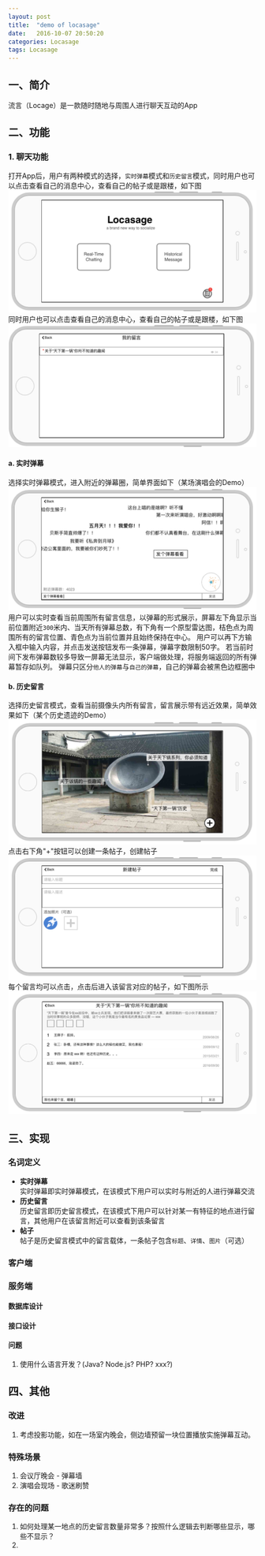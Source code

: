 ```yaml
---
layout: post
title:  "demo of locasage"
date:   2016-10-07 20:50:20
categories: Locasage
tags: Locasage
---
```


## 一、简介
流言（Locage）是一款随时随地与周围人进行聊天互动的App
## 二、功能
### 1. 聊天功能
打开App后，用户有两种模式的选择，`实时弹幕`模式和`历史留言`模式，同时用户也可以点击查看自己的消息中心，查看自己的帖子或是跟楼，如下图
![](/images/demo-of-locasage/home.jpg)
同时用户也可以点击查看自己的消息中心，查看自己的帖子或是跟楼，如下图
![](/images/demo-of-locasage/my-message.jpg)
#### a. 实时弹幕
选择实时弹幕模式，进入附近的弹幕圈，简单界面如下（某场演唱会的Demo）
![](/images/demo-of-locasage/realtime.jpg)
用户可以实时查看当前周围所有留言信息，以弹幕的形式展示，屏幕左下角显示当前位置附近`300`米内、当天所有弹幕总数，有下角有一个原型雷达图，桔色点为周围所有的留言位置、青色点为当前位置并且始终保持在中心。
用户可以再下方输入框中输入内容，并点击发送按钮发布一条弹幕，弹幕字数限制50字。
若当前时间下发布弹幕数较多导致一屏幕无法显示，客户端做处理，将服务端返回的所有弹幕暂存如队列。
弹幕只区分`他人的弹幕`与`自己的弹幕`，自己的弹幕会被黑色边框圈中
#### b. 历史留言
选择历史留言模式，查看当前摄像头内所有留言，留言展示带有远近效果，简单效果如下（某个历史遗迹的Demo）
![](/images/demo-of-locasage/historic-place.jpg)
点击右下角"+"按钮可以创建一条帖子，创建帖子
![](/images/demo-of-locasage/new-feed.jpg)
每个留言均可以点击，点击后进入该留言对应的帖子，如下图所示
![](/images/demo-of-locasage/feed-detail.jpg)

## 三、实现
### 名词定义
* **实时弹幕**   
实时弹幕即实时弹幕模式，在该模式下用户可以实时与附近的人进行弹幕交流
* **历史留言**    
历史留言即历史留言模式，在该模式下用户可以针对某一有特征的地点进行留言，其他用户在该留言附近可以查看到该条留言
* **帖子**    
帖子是历史留言模式中的留言载体，一条帖子包含`标题`、`详情`、`图片`（可选）

### 客户端

### 服务端
#### 数据库设计
#### 接口设计

#### 问题
1. 使用什么语言开发？(Java? Node.js? PHP? xxx?)

## 四、其他
### 改进
1. 考虑投影功能，如在一场室内晚会，侧边墙预留一块位置播放实施弹幕互动。

### 特殊场景
1. 会议厅晚会 - 弹幕墙
2. 演唱会现场 - 歌迷刷赞

### 存在的问题
1. 如何处理某一地点的历史留言数量非常多？按照什么逻辑去判断哪些显示，哪些不显示？
2. 


